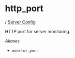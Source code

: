 # http_port

/ [Server Config](../README.md) 

HTTP port for server monitoring.

*Aliases*
- `monitor_port`

